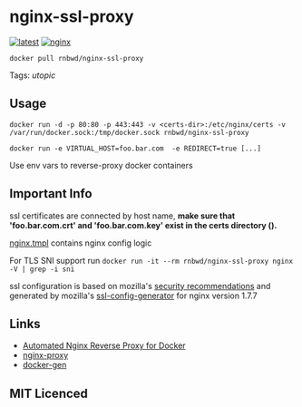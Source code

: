 nginx-ssl-proxy 
===============

[![latest][docker-badge]](https://registry.hub.docker.com/u/rnbwd/nginx-ssl-proxy/)
[![nginx][nginx-badge]](http://nginx.org/en/CHANGES)

`docker pull rnbwd/nginx-ssl-proxy`

Tags: *utopic*

[docker-badge]: https://img.shields.io/badge/docker-0.1.2-blue.svg?style=flat-square
[nginx-badge]: https://img.shields.io/badge/nginx-1.7.7-orange.svg?style=flat-square

## Usage

```
docker run -d -p 80:80 -p 443:443 -v <certs-dir>:/etc/nginx/certs -v /var/run/docker.sock:/tmp/docker.sock rnbwd/nginx-ssl-proxy
```

`docker run -e VIRTUAL_HOST=foo.bar.com  -e REDIRECT=true [...]`

Use env vars to reverse-proxy docker containers

## Important Info

ssl certificates are connected by host name, **make sure that 'foo.bar.com.crt' and 'foo.bar.com.key' exist in the certs directory (<certs-dir>).**

[nginx.tmpl](https://github.com/RnbWd/nginx-ssl-proxy/blob/master/nginx.tmpl) contains nginx config logic

For TLS SNI support run `docker run -it --rm rnbwd/nginx-ssl-proxy nginx -V | grep -i sni`

ssl configuration is based on mozilla's [security recommendations](https://wiki.mozilla.org/Security/Server_Side_TLS#Nginx) and generated by mozilla's [ssl-config-generator](https://mozilla.github.io/server-side-tls/ssl-config-generator/) for nginx version 1.7.7

## Links

- [Automated Nginx Reverse Proxy for Docker][1]
- [nginx-proxy][2]
- [docker-gen][3]

## MIT Licenced

[1]: http://jasonwilder.com/blog/2014/03/25/automated-nginx-reverse-proxy-for-docker/
[2]: https://github.com/jwilder/nginx-proxy
[3]: https://github.com/jwilder/docker-gen



